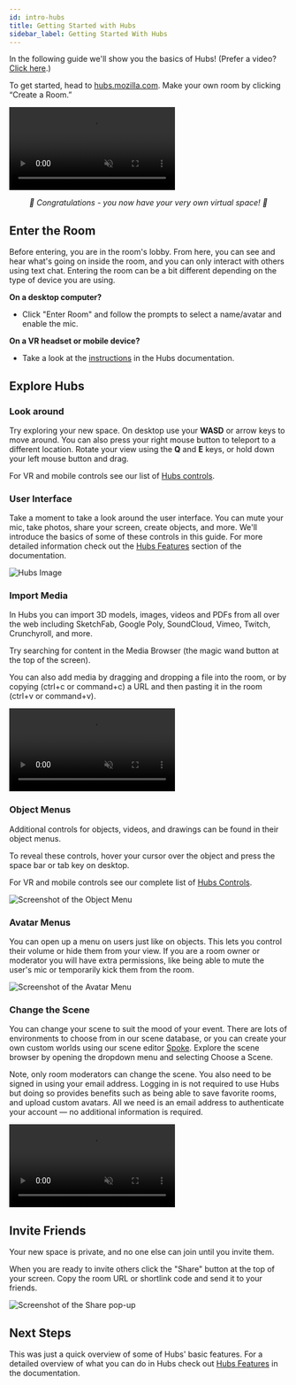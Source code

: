 ```yaml
---
id: intro-hubs
title: Getting Started with Hubs
sidebar_label: Getting Started With Hubs 
---
```



In the following guide we'll show you the basics of Hubs! (Prefer a video? [Click here](https://www.youtube.com/watch?v=5QnOsyyebEQ).)

To get started, head to [hubs.mozilla.com](https://hubs.mozilla.com/). Make your own room by clicking “Create a Room.” 

<video autoplay loop muted controls >
  <source src="img/create-a-room.mp4" type="video/mp4">
  <img src="img/intro-hubs-enter-room-min.jpeg" alt="Screenshot of how to enter a Hubs room">
  Your browser does not support HTML5 video.
</video>

 <p style="text-align: center; font-style:italic;">🎉 Congratulations - you now have your very own virtual space! 🎉<p>

## Enter the Room

Before entering, you are in the room's lobby. From here, you can see and hear what's going on inside the room, and you can only interact with others using text chat. Entering the room can be a bit different depending on the type of device you are using.

**On a desktop computer?** 

* Click "Enter Room" and follow the prompts to select a name/avatar and enable the mic.

**On a VR headset or mobile device?** 

* Take a look at the [instructions](./hubs-create-join-rooms.html#enter-the-room) in the Hubs documentation.

## Explore Hubs

### Look around

Try exploring your new space. On desktop use your **WASD**  or arrow keys to move around. You can also press your right mouse button to teleport to a different location. Rotate your view using the **Q** and **E** keys, or hold down your left mouse button and drag. 

For VR and mobile controls see our list of [Hubs controls](hubs-controls.html).

### User Interface

Take a moment to take a look around the user interface. You can mute your mic, take photos, share your screen, create objects, and more. We'll introduce the basics of some of these controls in this guide. For more detailed information check out the [Hubs Features](hubs-features.html) section of the documentation.

![Hubs Image](img/hubs-user-interface.png)

### Import Media

In Hubs you can import 3D models, images, videos and PDFs from all over the web including SketchFab, Google Poly, SoundCloud, Vimeo, Twitch, Crunchyroll, and more. 

Try searching for content in the Media Browser (the magic wand button at the top of the screen). 

You can also add media by dragging and dropping a file into the room, or by copying (ctrl+c or command+c) a URL and then pasting it in the room (ctrl+v or command+v).

<video autoplay loop muted controls >
  <source src="img/object-creation.mp4" type="video/mp4">
  Your browser does not support HTML5 video.
</video>

### Object Menus

Additional controls for objects, videos, and drawings can be found in their object menus.

To reveal these controls, hover your cursor over the object and press the space bar or tab key on desktop. 

For VR and mobile controls see our complete list of [Hubs Controls](hubs-controls.html). 

![Screenshot of the Object Menu](img/intro-hubs-object-menu-min.jpeg)

### Avatar Menus
You can open up a menu on users just like on objects. This lets you control their volume or hide them from your view.
If you are a room owner or moderator you will have extra permissions, like being able to mute the user's mic or temporarily kick them from the room. 

![Screenshot of the Avatar Menu](img/intro-hubs-avatar-menu-min.jpeg)

### Change the Scene

You can change your scene to suit the mood of your event. There are lots of environments to choose from in our scene database, or you can create your own custom worlds using our scene editor [Spoke](intro-spoke.html). Explore the scene browser by opening the dropdown menu and selecting Choose a Scene.

Note, only room moderators can change the scene. You also need to be signed in using your email address. Logging in is not required to use Hubs but doing so provides benefits such as being able to save favorite rooms, and upload custom avatars. All we need is an email address to authenticate your account &mdash; no additional information is required.   

<video autoplay loop muted controls >
  <source src="img/change-the-scene.mp4" type="video/mp4">
  <img src="img/intro-hubs-scene-browser-min.jpeg" alt="Screenshot of the Scene Browser">
  Your browser does not support HTML5 video.
</video>

## Invite Friends 

Your new space is private, and no one else can join until you invite them. 

When you are ready to invite others click the "Share" button at the top of your screen. Copy the room URL or shortlink code and send it to your friends. 

![Screenshot of the Share pop-up](img/hubs-invite-dialogue.PNG)

## Next Steps
This was just a quick overview of some of Hubs' basic features. For a detailed overview of what you can do in Hubs check out [Hubs Features](hubs-features.html) in the documentation.


